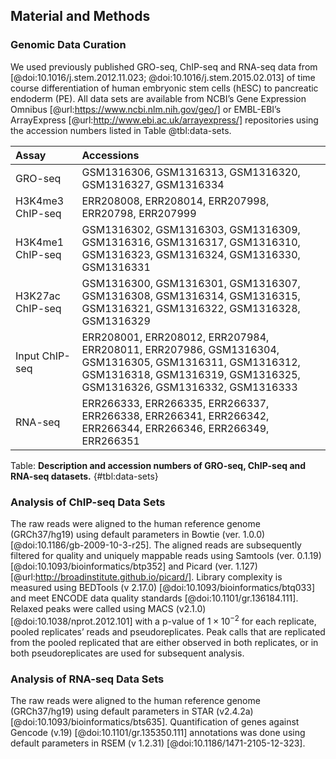 ## Material and Methods

### Genomic Data Curation

We used previously published GRO-seq, ChIP-seq and RNA-seq data from [@doi:10.1016/j.stem.2012.11.023; @doi:10.1016/j.stem.2015.02.013] of time course differentiation of human embryonic stem cells (hESC) to pancreatic endoderm (PE). All data sets are available from NCBI’s Gene Expression Omnibus [@url:https://www.ncbi.nlm.nih.gov/geo/] or EMBL-EBI’s ArrayExpress [@url:http://www.ebi.ac.uk/arrayexpress/] repositories using the accession numbers listed in Table @tbl:data-sets.

| Assay | Accessions |
| :--- | :-------- |
| GRO-seq | GSM1316306, GSM1316313, GSM1316320, GSM1316327, GSM1316334 |
| H3K4me3 ChIP-seq | ERR208008, ERR208014, ERR207998, ERR20798, ERR207999 |
| H3K4me1 ChIP-seq | GSM1316302, GSM1316303, GSM1316309, GSM1316316, GSM1316317, GSM1316310, GSM1316323, GSM1316324, GSM1316330, GSM1316331 |
| H3K27ac ChIP-seq | GSM1316300, GSM1316301, GSM1316307, GSM1316308, GSM1316314, GSM1316315, GSM1316321, GSM1316322, GSM1316328, GSM1316329 |
| Input ChIP-seq | ERR208001, ERR208012, ERR207984, ERR208011, ERR207986, GSM1316304, GSM1316305, GSM1316311, GSM1316312, GSM1316318, GSM1316319, GSM1316325, GSM1316326, GSM1316332, GSM1316333 |
| RNA-seq | ERR266333, ERR266335, ERR266337, ERR266338, ERR266341, ERR266342, ERR266344, ERR266346, ERR266349, ERR266351 |

Table: **Description and accession numbers of GRO-seq, ChIP-seq and RNA-seq datasets.**
{#tbl:data-sets}

### Analysis of ChIP-seq Data Sets

The raw reads were aligned to the human reference genome (GRCh37/hg19) using default parameters in Bowtie (ver. 1.0.0) [@doi:10.1186/gb-2009-10-3-r25]. The aligned reads are subsequently filtered for quality and uniquely mappable reads using Samtools (ver. 0.1.19) [@doi:10.1093/bioinformatics/btp352] and Picard (ver. 1.127) [@url:http://broadinstitute.github.io/picard/]. Library complexity is measured using BEDTools (v 2.17.0) [@doi:10.1093/bioinformatics/btq033] and meet ENCODE data quality standards [@doi:10.1101/gr.136184.111]. Relaxed peaks were called using MACS (v2.1.0) [@doi:10.1038/nprot.2012.101] with a p-value of $1 \times 10^{-2}$ for each replicate, pooled replicates’ reads and pseudoreplicates. Peak calls that are replicated from the pooled replicated that are either observed in both replicates, or in both pseudoreplicates are used for subsequent analysis.


### Analysis of RNA-seq Data Sets

The raw reads were aligned to the human reference genome (GRCh37/hg19) using default parameters in STAR (v2.4.2a) [@doi:10.1093/bioinformatics/bts635]. Quantification of genes against Gencode (v.19) [@doi:10.1101/gr.135350.111] annotations was done using default parameters in RSEM (v 1.2.31) [@doi:10.1186/1471-2105-12-323].
